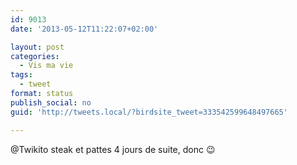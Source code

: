 ```yaml
---
id: 9013
date: '2013-05-12T11:22:07+02:00'

layout: post
categories:
  - Vis ma vie
tags:
  - tweet
format: status
publish_social: no
guid: 'http://tweets.local/?birdsite_tweet=333542599648497665'

---
```


@Twikito steak et pattes 4 jours de suite, donc 😉